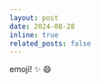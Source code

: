 ```yaml
---
layout: post
date: 2024-08-28
inline: true
related_posts: false
---
```


 emoji! :sparkles: :smile:
